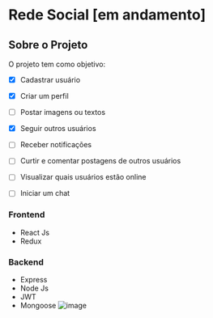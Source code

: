# Rede Social [em andamento]

## Sobre o Projeto
O projeto tem como objetivo:
- [x] Cadastrar usuário
- [x] Criar um perfil
- [ ] Postar imagens ou textos
- [x] Seguir outros usuários
- [ ] Receber notificações
- [ ] Curtir e comentar postagens de outros usuários
- [ ] Visualizar quais usuários estão online
- [ ] Iniciar um chat 


### Frontend
- React Js
- Redux

### Backend
- Express
- Node Js
- JWT
- Mongoose
![image](https://user-images.githubusercontent.com/121184472/230194283-8813fbb6-eb38-4c8f-b254-4098d6eaa302.png)


